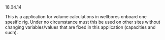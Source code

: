18.04.14

This is a application for volume calculations in wellbores onboard one spesific rig.
Under no circumstance must this be used on other sites without changing variables/values
that are fixed in this application (capacities and such).
